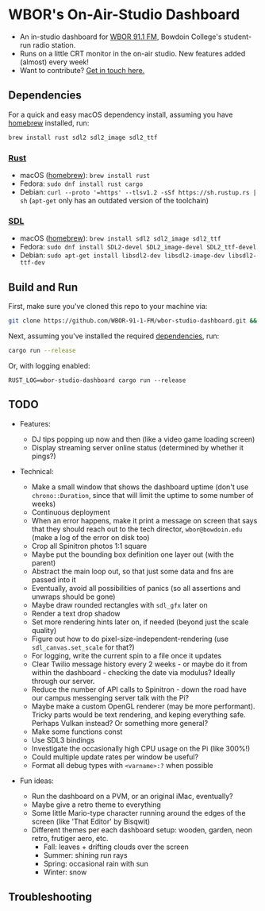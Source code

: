 # WBOR's On-Air-Studio Dashboard

- An in-studio dashboard for [WBOR 91.1 FM](https://wbor.org/), Bowdoin College's student-run radio station.
- Runs on a little CRT monitor in the on-air studio. New features added (almost) every week!
- Want to contribute? [Get in touch here.](https://wbor.org/contact)

## Dependencies

For a quick and easy macOS dependency install, assuming you have [homebrew](https://brew.sh/) installed, run:

```zsh
brew install rust sdl2 sdl2_image sdl2_ttf
```

### [Rust](https://www.rust-lang.org/)

- macOS ([homebrew](https://brew.sh/)): `brew install rust`
- Fedora: `sudo dnf install rust cargo`
- Debian: `curl --proto '=https' --tlsv1.2 -sSf https://sh.rustup.rs | sh` (`apt-get` only has an outdated version of the toolchain)

### [SDL](https://www.libsdl.org/)

- macOS ([homebrew](https://brew.sh/)): `brew install sdl2 sdl2_image sdl2_ttf`
- Fedora: `sudo dnf install SDL2-devel SDL2_image-devel SDL2_ttf-devel`
- Debian: `sudo apt-get install libsdl2-dev libsdl2-image-dev libsdl2-ttf-dev`

## Build and Run

First, make sure you've cloned this repo to your machine via:

```zsh
git clone https://github.com/WBOR-91-1-FM/wbor-studio-dashboard.git && cd wbor-studio-dashboard
```

Next, assuming you've installed the required [dependencies](#dependencies), run:

```zsh
cargo run --release
```

Or, with logging enabled:

```
RUST_LOG=wbor-studio-dashboard cargo run --release
```

## TODO

- Features:
  - DJ tips popping up now and then (like a video game loading screen)
  - Display streaming server online status (determined by whether it pings?)

- Technical:
  - Make a small window that shows the dashboard uptime (don't use `chrono::Duration`, since that will limit the uptime to some number of weeks)
  - Continuous deployment
  - When an error happens, make it print a message on screen that says that they should reach out to the tech director, `wbor@bowdoin.edu` (make a log of the error on disk too)
  - Crop all Spinitron photos 1:1 square
  - Maybe put the bounding box definition one layer out (with the parent)
  - Abstract the main loop out, so that just some data and fns are passed into it
  - Eventually, avoid all possibilities of panics (so all assertions and unwraps should be gone)
  - Maybe draw rounded rectangles with `sdl_gfx` later on
  - Render a text drop shadow
  - Set more rendering hints later on, if needed (beyond just the scale quality)
  - Figure out how to do pixel-size-independent-rendering (use `sdl_canvas.set_scale` for that?)
  - For logging, write the current spin to a file once it updates
  - Clear Twilio message history every 2 weeks - or maybe do it from within the dashboard - checking the date via modulus? Ideally through our server.
  - Reduce the number of API calls to Spinitron - down the road have our campus messenging server talk with the Pi?
  - Maybe make a custom OpenGL renderer (may be more performant). Tricky parts would be text rendering, and keping everything safe. Perhaps Vulkan instead? Or something more general?
  - Make some functions const
  - Use SDL3 bindings
  - Investigate the occasionally high CPU usage on the Pi (like 300%!)
  - Could multiple update rates per window be useful?
  - Format all debug types with `<varname>:?` when possible

- Fun ideas:
  - Run the dashboard on a PVM, or an original iMac, eventually?
  - Maybe give a retro theme to everything
  - Some little Mario-type character running around the edges of the screen (like 'That Editor' by Bisqwit)
  - Different themes per each dashboard setup: wooden, garden, neon retro, frutiger aero, etc.
    - Fall: leaves + drifting clouds over the screen
    - Summer: shining run rays
    - Spring: occasional rain with sun
    - Winter: snow

## Troubleshooting